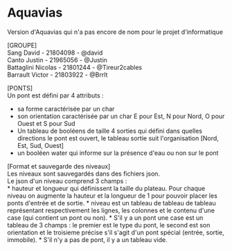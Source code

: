 # Aquavias

Version d'Aquavias qui n'a pas encore de nom pour le projet d'informatique

[GROUPE]  
Sang David - 21804098 - @david  
Canto Justin - 21965056 - @Justin   
Battaglini Nicolas - 21801244 - @Tireur2cables  
Barrault Victor - 21803922 - @Brrlt  

[PONTS]  
Un pont est défini par 4 attributs :  
  * sa forme caractérisée par un char
  * son orientation caractérisée par un char E pour Est, N pour Nord, O pour Ouest et S pour Sud  
  * Un tableau de booléens de taille 4 sorties qui défini dans quelles directions le pont est ouvert, le tableau sortie suit l'organisation [Nord, Est, Sud, Ouest]  
  * un booléen water qui informe sur la présence d'eau ou non sur le pont  

[Format et sauvegarde des niveaux]  
Les niveaux sont sauvegardés dans des fichiers json.  
Le json d'un niveau comprend 3 champs :  
    * hauteur et longueur qui définissent la taille du plateau.  Pour chaque niveau on augmente la hauteur et la longueur de 1 pour pouvoir placer les ponts d'entrée et de sortie.
    * niveau est un tableau de tableau de tableau représentant respectivement les lignes, les colonnes et le contenu d'une case (qui contient un pont ou non).
      * S'il y a un pont une case est un tableau de 3 champs : le premier est le type du pont, le second est son orientation et le troisieme précise s'il s'agit d'un pont spécial (entrée, sortie, immobile).
      * S'il n'y a pas de pont, il y a un tableau vide.
